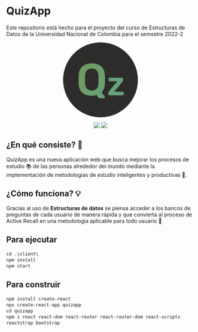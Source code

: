 # QuizApp


Este repositorio está hecho para el proyecto del curso de Estructuras de Datos de la Universidad Nacional de Colombia para el semsetre 2022-2 

<div align="Center">
  <div style="margin:10px">
    <img src="https://github.com/JuanLara18/QuizApp/blob/main/client/public/images/logoProp.png" width="200">
  </div>
  
  <img src="https://img.shields.io/badge/node.js-6DA55F?style=for-the-badge&logo=node.js&logoColor=white">
  
  <img src="https://img.shields.io/badge/react-%2320232a.svg?style=for-the-badge&logo=react&logoColor=%2361DAFB">
</div>

## ¿En qué consiste? 🤔
QuizApp es una nueva aplicación web que busca mejorar los procesos de estudio 📚 de las personas alrededor del mundo mediante la implementación de metodologías de estudio inteligentes y productivas 🌱.

## ¿Cómo funciona? 💡
Gracias al uso de **Estructuras de datos** se piensa acceder a los bancos de preguntas de cada usuario de manera rápida y que convierta al proceso de Active Recall en una metodología aplicable para todo usuario 👥

## Para ejecutar
```
cd .\client\
npm install
npm start
```
## Para construir
```
npm install create-react
npx create-react-app quizapp
cd quizapp
npm i react react-dom react-router react-router-dom react-scripts reactstrap bootstrap
```
